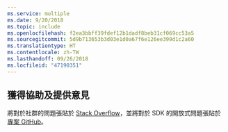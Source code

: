 ```yaml
---
ms.service: multiple
ms.date: 9/20/2018
ms.topic: include
ms.openlocfilehash: f2ea3bbff39fdef12b1dadf8beb31cf069cc53a5
ms.sourcegitcommit: 5d9b713653b3d03e1d0a67f6e126ee399d1c2a60
ms.translationtype: HT
ms.contentlocale: zh-TW
ms.lasthandoff: 09/26/2018
ms.locfileid: "47190351"
---
```

## <a name="get-help-and-give-feedback"></a>獲得協助及提供意見

將對於社群的問題張貼於 [Stack Overflow](http://stackoverflow.com/questions/tagged/azure-sdk-.net)，並將對於 SDK 的開放式問題張貼於[專案 GitHub](https://github.com/Azure/azure-sdk-for-net)。